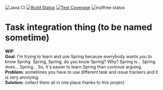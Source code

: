 ![Java CI](https://github.com/v1690117/tasks-thing/workflows/Java%20CI/badge.svg?branch=master) 
[![Build Status](https://travis-ci.com/v1690117/tasks-thing.svg?branch=master)](https://travis-ci.com/v1690117/tasks-thing.svg) 
[![Test Coverage](https://img.shields.io/codecov/c/github/v1690117/tasks-thing.svg)](https://codecov.io/github/v1690117/tasks-thing?branch=master) 
![nullfree status](https://iwillfailyou.com/nullfree/v1690117/tasks-thing)  
    
# Task integration thing (to be named sometime)
**WIP**    
**Goal**: I'm trying to learn and use Spring because everybody wants you to know Spring. Spring, Spring, do you know Spring? Why? Spring is...
Spring does... Spring... So, it`s easier to learn Spring than continue arguing.  
**Problem:** sometimes you have to use different task and issue trackers and it is very annoying.   
**Solution:** collect them all in one place thanks to this project. 
